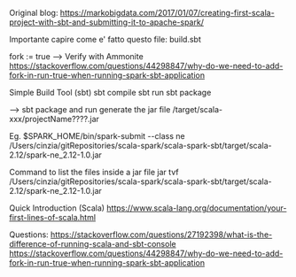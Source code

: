 Original blog:
https://markobigdata.com/2017/01/07/creating-first-scala-project-with-sbt-and-submitting-it-to-apache-spark/

Importante capire come e' fatto questo file:
build.sbt 

fork := true --> Verify with Ammonite
https://stackoverflow.com/questions/44298847/why-do-we-need-to-add-fork-in-run-true-when-running-spark-sbt-application



Simple Build Tool (sbt)
sbt compile
sbt run
sbt package

--> sbt package and run generate the jar file /target/scala-xxx/projectName????.jar

Eg.
$SPARK_HOME/bin/spark-submit --class ne /Users/cinzia/gitRepositories/scala-spark/scala-spark-sbt/target/scala-2.12/spark-ne_2.12-1.0.jar




Command to list the files inside a jar file
jar tvf /Users/cinzia/gitRepositories/scala-spark/scala-spark-sbt/target/scala-2.12/spark-ne_2.12-1.0.jar


Quick Introduction (Scala)
https://www.scala-lang.org/documentation/your-first-lines-of-scala.html


Questions:
https://stackoverflow.com/questions/27192398/what-is-the-difference-of-running-scala-and-sbt-console
https://stackoverflow.com/questions/44298847/why-do-we-need-to-add-fork-in-run-true-when-running-spark-sbt-application